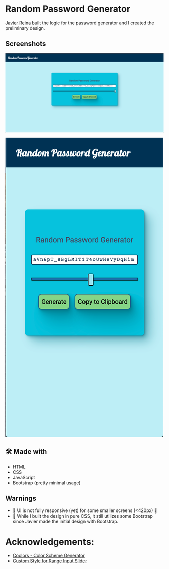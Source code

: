 # Random Password Generator

[Javier Reina](https://github.com/jr31na) built the logic for the password generator and I created the preliminary design.

## Screenshots

![Desktop Screenshot](./screenshots/screenshot-desktop.png)

![Mobile Screenshot](./screenshots/screenshot-mobile.png)

## 🛠 Made with

- HTML
- CSS
- JavaScript
- Bootstrap (pretty minimal usage)

## Warnings

- 🚨 UI is not fully responsive (yet) for some smaller screens (<420px) 🚨
- 🚨 While I built the design in pure CSS, it still utilizes some Bootstrap since Javier made the initial design with Bootstrap.

# Acknowledgements:

- [Coolors - Color Scheme Generator](https://coolors.co/)
- [Custom Style for Range Input Slider](https://css-tricks.com/styling-cross-browser-compatible-range-inputs-css/)
